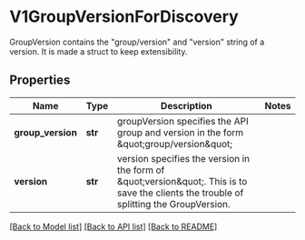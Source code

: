 # V1GroupVersionForDiscovery

GroupVersion contains the \"group/version\" and \"version\" string of a version. It is made a struct to keep extensibility.
## Properties
Name | Type | Description | Notes
------------ | ------------- | ------------- | -------------
**group_version** | **str** | groupVersion specifies the API group and version in the form \&quot;group/version\&quot; | 
**version** | **str** | version specifies the version in the form of \&quot;version\&quot;. This is to save the clients the trouble of splitting the GroupVersion. | 

[[Back to Model list]](../README.md#documentation-for-models) [[Back to API list]](../README.md#documentation-for-api-endpoints) [[Back to README]](../README.md)


